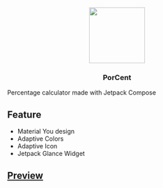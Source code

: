<p align="center"><br><img src="" width="128" height="128" /></p>
<h3 align="center">PorCent</h3>

Percentage calculator made with Jetpack Compose

## Feature
- Material You design
- Adaptive Colors
- Adaptive Icon
- Jetpack Glance Widget <a href='https://developer.android.com/jetpack/compose/glance'>

## Preview